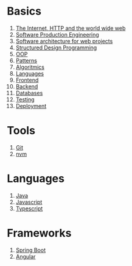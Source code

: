 <!--
---
layout: page
title: GPT-notes
subtitle: All you need to be a web developer
---
-->

# Basics
1. [The Internet, HTTP and the world wide web](basics/http.md)
2. [Software Production Engineering](basics/production.md)
3. [Software architecture for web projects](basics/architecture.md)
4. [Structured Design Programming](basics/programming.md)
5. [OOP](basics/oop.md)
6. [Patterns](basics/patterns.md)
7. [Algoritmics](basics/algoritmics.md)
8. [Languages](basics/languages.md)
9. [Frontend](basics/fontend.md)
10. [Backend](basics/backend.md)
11. [Databases](basics/databases.md)
12. [Testing](basics/testing.md)
13. [Deployment](basics/deployment.md)

# Tools
1. [Git](git/index.md)
2. [nvm](nmv/index.md)

# Languages
1. [Java](java/index.md)
2. [Javascript](javascript/index.md)
3. [Typescript](typescript/index.md)

# Frameworks
1. [Spring Boot](springboot/index.md)
2. [Angular](angular/index.md)



